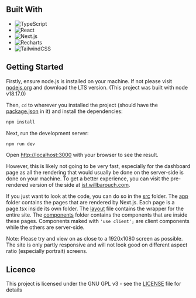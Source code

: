 ## Built With

- ![TypeScript](https://img.shields.io/badge/-TypeScript-3178C6?style=flat-square&logo=typescript&logoColor=white)
- ![React](https://img.shields.io/badge/-React-61DAFB?style=flat-square&logo=react&logoColor=white)
- ![Next.js](https://img.shields.io/badge/-Next.js-000000?style=flat-square&logo=next.js&logoColor=white)
- ![Recharts](https://img.shields.io/badge/-Recharts-000000?style=flat-square&logo=chartdotjs&logoColor=white)
- ![TailwindCSS](https://img.shields.io/badge/-TailwindCSS-38bdf8?style=flat-square&logo=tailwindcss&logoColor=white)
## Getting Started

Firstly, ensure node.js is installed on your machine. If not please visit [nodejs.org](https://nodejs.org/en/download) 
and download the LTS version. (This project was built with node v18.17.0)

Then, `cd` to wherever you installed the project (should have the [package.json](package.json) in it) and install the dependencies:

```bash
npm install
````

Next, run the development server:

```bash
npm run dev
```

Open [http://localhost:3000](http://localhost:3000) with your browser to see the result.

However, this is likely not going to be very fast, especially for the dashboard page as all the rendering that would usually be done on the server-side is done on your machine. To get a better experience, you can visit the pre-rendered version of the side at [ist.willbarouch.com](https://ist.willbarouch.com).

If you just want to look at the code, you can do so in the [src](src) folder. The [app](src/app) folder contains the pages that are rendered by Next.js. Each page is a page.tsx inside its own folder. The [layout](src/app/layout.tsx) file contains the wrapper for the entire site. The [components](src/components) folder contains the components that are inside these pages. Components maked with `'use client';` are client components while the others are server-side. 

Note: Please try and view on as close to a 1920x1080 screen as possible. The site is only partly responsive and will not look good on different aspect ratio (especially portrait) screens.

## Licence

This project is licensed under the GNU GPL v3 - see the [LICENSE](LICENSE) file for details